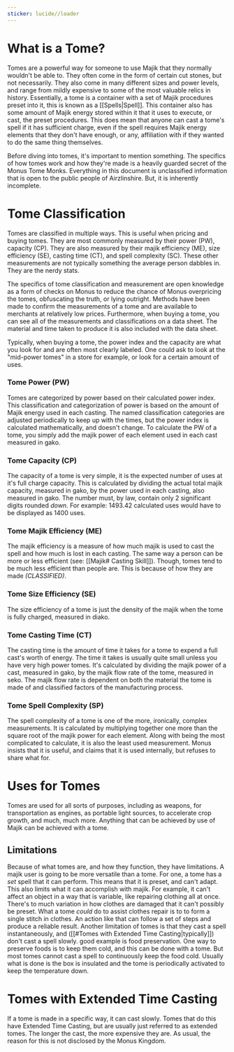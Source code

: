 ```yaml
---
sticker: lucide//loader
---
```

# What is a Tome?  
Tomes are a powerful way for someone to use Majik that they normally wouldn't be able to. They often come in the form of certain cut stones, but not necessarily. They also come in many different sizes and power levels, and range from mildly expensive to some of the most valuable relics in history. Essentially, a tome is a container with a set of Majik procedures preset into it, this is known as a [[Spells|Spell]]. This container also has some amount of Majik energy stored within it that it uses to execute, or cast, the preset procedures. This does mean that anyone can cast a tome's spell if it has sufficient charge, even if the spell requires Majik energy elements that they don't have enough, or any, affiliation with if they wanted to do the same thing themselves.

Before diving into tomes, it's important to mention something. The specifics of how tomes work and how they're made is a heavily guarded secret of the Monus Tome Monks. Everything in this document is unclassified information that is open to the public people of Airzlinshire. But, it is inherently incomplete.
# Tome Classification
Tomes are classified in multiple ways. This is useful when pricing and buying tomes. They are most commonly measured by their power (PW), capacity (CP). They are also measured by their majik efficiency (ME), size efficiency (SE), casting time (CT), and spell complexity (SC). These other measurements are not typically something the average person dabbles in. They are the nerdy stats.

The specifics of tome classification and measurement are open knowledge as a form of checks on Monus to reduce the chance of Monus overpricing the tomes, obfuscating the truth, or lying outright. Methods have been made to confirm the measurements of a tome and are available to merchants at relatively low prices. Furthermore, when buying a tome, you can see all of the measurements and classifications on a data sheet. The material and time taken to produce it is also included with the data sheet.

Typically, when buying a tome, the power index and the capacity are what you look for and are often most clearly labeled. One could ask to look at the "mid-power tomes" in a store for example, or look for a certain amount of uses.
### Tome Power (PW)
Tomes are categorized by power based on their calculated power index. This classification and categorization of power is based on the amount of Majik energy used in each casting. The named classification categories are adjusted periodically to keep up with the times, but the power index is calculated mathematically, and doesn't change. To calculate the PW of a tome, you simply add the majik power of each element used in each cast measured in gako.
### Tome Capacity (CP)
The capacity of a tome is very simple, it is the expected number of uses at it's full charge capacity. This is calculated by dividing the actual total majik capacity, measured in gako, by the power used in each casting, also measured in gako. The number must, by law, contain only 2 significant digits rounded *down*. For example: 1493.42 calculated uses would have to be displayed as 1400 uses.
### Tome Majik Efficiency (ME)
The majik efficiency is a measure of how much majik is used to cast the spell and how much is lost in each casting. The same way a person can be more or less efficient (see: [[Majik# Casting Skill]]). Though, tomes tend to be much less efficient than people are. This is because of how they are made *(CLASSIFIED)*.
### Tome Size Efficiency (SE)
The size efficiency of a tome is just the density of the majik when the tome is fully charged, measured in diako.
### Tome Casting Time (CT)
The casting time is the amount of time it takes for a tome to expend a full cast's worth of energy. The time it takes is usually quite small unless you have very high power tomes. It's calculated by dividing the majik power of a cast, measured in gako, by the majik flow rate of the tome, measured in seko. The majik flow rate is dependent on both the material the tome is made of and classified factors of the manufacturing process.
### Tome Spell Complexity (SP)
The spell complexity of a tome is one of the more, ironically, complex measurements. It is calculated by multiplying together one more than the square root of the majik power for each element. Along with being the most complicated to calculate, it is also the least used measurement. Monus insists that it is useful, and claims that it is used internally, but refuses to share what for.
# Uses for Tomes  
Tomes are used for all sorts of purposes, including as weapons, for transportation as engines, as portable light sources, to accelerate crop growth, and much, much more. Anything that can be achieved by use of Majik can be achieved with a tome.
## Limitations
Because of what tomes are, and how they function, they have limitations. A majik user is going to be more versatile than a tome. For one, a tome has a *set* spell that it can perform. This means that it is preset, and can't adapt. This also limits what it can accomplish with majik. For example, it can't affect an object in a way that is variable, like repairing clothing all at once. There's to much variation in how clothes are damaged that it can't possibly be preset. What a tome *could* do to assist clothes repair is to to form a single stitch in clothes. An action like that can follow a set of steps and produce a reliable result. Another limitation of tomes is that they cast a spell instantaneously, and ([[#Tomes with Extended Time Casting|typically]]) don't cast a spell slowly. good example is food preservation. One way to preserve foods is to keep them cold, and this can be done with a tome. But most tomes cannot cast a spell to continuously keep the food cold. Usually what is done is the box is insulated and the tome is periodically activated to keep the temperature down.
# Tomes with Extended Time Casting
If a tome is made in a specific way, it can cast slowly. Tomes that do this have Extended Time Casting, but are usually just referred to as extended tomes. The longer the cast, the more expensive they are. As usual, the reason for this is not disclosed by the Monus Kingdom.
